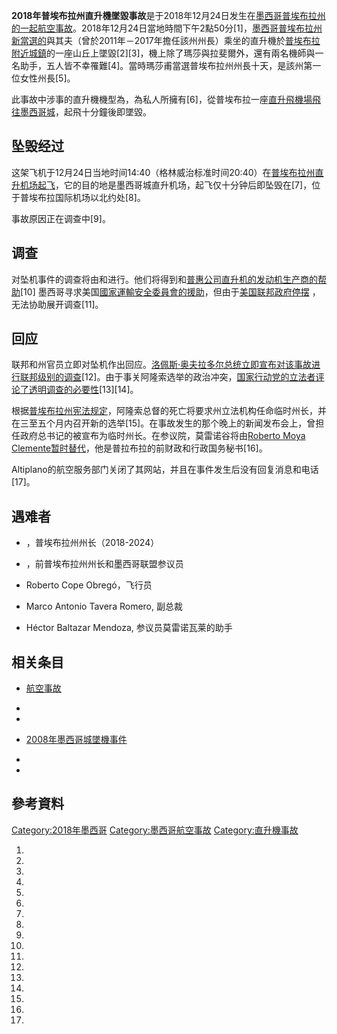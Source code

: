 **2018年普埃布拉州直升機墜毀事故**是于2018年12月24日发生在[墨西哥](../Page/墨西哥.md "wikilink")[普埃布拉州的一起航空事故](../Page/普埃布拉州.md "wikilink")。2018年12月24日當地時間下午2點50分\[1\]，[墨西哥](../Page/墨西哥.md "wikilink")[普埃布拉州新當選的](../Page/普埃布拉州.md "wikilink")與其夫（曾於2011年－2017年擔任該州州長）乘坐的直升機於[普埃布拉附近城鎮](../Page/普埃布拉.md "wikilink")的一座山丘上墜毀\[2\]\[3\]，機上除了瑪莎與拉斐爾外，還有兩名機師與一名助手，五人皆不幸罹難\[4\]。當時瑪莎甫當選普埃布拉州州長十天，是該州第一位女性州長\[5\]。

此事故中涉事的直升機機型為，為私人所擁有\[6\]，從普埃布拉一座[直升飛機場飛往](https://zh.wikipedia.org/wiki/直升飛機場 "wikilink")[墨西哥城](../Page/墨西哥城.md "wikilink")，起飛十分鐘後即墜毀。

## 坠毁经过

这架飞机于12月24日当地时间14:40（格林威治标准时间20:40）在[普埃布拉州直升机场起飞](../Page/普埃布拉州.md "wikilink")，它的目的地是墨西哥城直升机场，起飞仅十分钟后即坠毁在\[7\]，位于普埃布拉国际机场以北约处\[8\]。

事故原因正在调查中\[9\]。

## 调查

对坠机事件的调查将由和进行。他们将得到和[普惠公司直升机的发动机生产商的帮助](../Page/普惠公司.md "wikilink")\[10\]
墨西哥寻求美国[國家運輸安全委員會的援助](../Page/國家運輸安全委員會.md "wikilink")，但由于[美国联邦政府停摆](../Page/2018年美国联邦政府停摆事件.md "wikilink")
，无法协助展开调查\[11\]。

## 回应

联邦和州官员立即对坠机作出回应。[洛佩斯·奥夫拉多尔总统立即宣布对该事故进行联邦级别的调查](../Page/洛佩斯·奥夫拉多尔.md "wikilink")\[12\]。由于事关阿隆索选举的政治冲突，[国家行动党的立法者评论了透明调查的必要性](../Page/国家行动党.md "wikilink")\[13\]\[14\]。

根据[普埃布拉州宪法规定](../Page/普埃布拉州.md "wikilink")，阿隆索总督的死亡将要求州立法机构任命临时州长，并在三至五个月内召开新的选举\[15\]。在事故发生的那个晚上的新闻发布会上，曾担任政府总书记的被宣布为临时州长。在参议院，莫雷诺谷将由[Roberto
Moya
Clemente暂时替代](https://zh.wikipedia.org/wiki/Roberto_Moya_Clemente "wikilink")，他是普拉布拉的前财政和行政国务秘书\[16\]。

Altiplano的航空服务部门关闭了其网站，并且在事件发生后没有回复消息和电话\[17\]。

## 遇难者

  - ，普埃布拉州州长（2018-2024）

  - ，前普埃布拉州州长和墨西哥联盟参议员

  - Roberto Cope Obregó，飞行员

  - Marco Antonio Tavera Romero, 副总裁

  - Héctor Baltazar Mendoza, 参议员莫雷诺瓦莱的助手

## 相关条目

  - [航空事故](../Page/航空事故.md "wikilink")

  -
  -
  - [2008年墨西哥城墜機事件](../Page/2008年墨西哥城墜機事件.md "wikilink")

  -
  -
## 參考資料

[Category:2018年墨西哥](https://zh.wikipedia.org/wiki/Category:2018年墨西哥 "wikilink")
[Category:墨西哥航空事故](https://zh.wikipedia.org/wiki/Category:墨西哥航空事故 "wikilink")
[Category:直升機事故](https://zh.wikipedia.org/wiki/Category:直升機事故 "wikilink")

1.
2.

3.

4.
5.
6.

7.

8.

9.

10.

11.

12.

13.
14.
15.

16.

17.